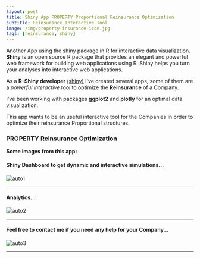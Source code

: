 ```yaml
---
layout: post
title: Shiny App PROPERTY Proportional Reinsurance Optimization
subtitle: Reinsurance Interactive Tool
image: /img/property-insurance-icon.jpg
tags: [reinsurance, shiny]
---
```


Another App using the shiny package in R for interactive data visualization. **Shiny** is an open source R package that provides an elegant and powerful web framework for building web applications using R. Shiny helps you turn your analyses into interactive web applications.

As a **R-Shiny developer** [(shiny)](http://shiny.rstudio.com/tutorial/) I've created several apps, some of them are a *powerful interactive tool* to optimize the **Reinsurance** of a Company.

I've been working with packages **ggplot2** and **plotly** for an optimal data visualization. 

This app wants to be an useful interactive tool for the Companies in order to optimize their reinsurance Proportional structures.   

### PROPERTY Reinsurance Optimization
**Some images from this app:**

#### Shiny Dashboard to get dynamic and interactive simulations...
![auto1](http://i63.tinypic.com/axbed0.png)
* * *
#### Analytics...
![auto2](http://i64.tinypic.com/24ycro8.png)
* * *
#### Feel free to contact me if you need any help for your Company...
![auto3](http://i67.tinypic.com/15yiw49.png)
* * *

